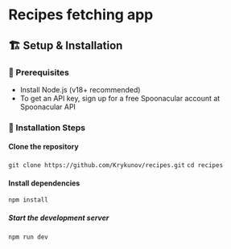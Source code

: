 # Recipes fetching app

## 🏗 Setup & Installation

### 🔧 Prerequisites

- Install Node.js (v18+ recommended)
- To get an API key, sign up for a free Spoonacular account at Spoonacular API

### 🚀 Installation Steps

#### Clone the repository

`git clone https://github.com/Krykunov/recipes.git`
`cd recipes`

#### Install dependencies

`npm install`

##### Start the development server

`npm run dev`
